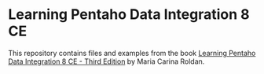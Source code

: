 # Learning Pentaho Data Integration 8 CE

This repository contains files and examples from the book [Learning Pentaho Data Integration 8 CE - Third Edition](https://www.amazon.com/Learning-Pentaho-Data-Integration-end/dp/178829243X/ref=sr_1_2?ie=UTF8&qid=1541617118&sr=8-2&keywords=pentaho+data+integration) by Maria Carina Roldan.
